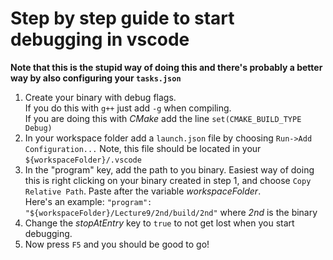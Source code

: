 # Step by step guide to start debugging in vscode
**Note that this is the stupid way of doing this and there's probably a better way by also configuring your `tasks.json`**  

1. Create your binary with debug flags.  
If you do this with `g++` just add `-g` when compiling.  
If you are doing this with *CMake* add the line `set(CMAKE_BUILD_TYPE Debug)`  
2. In your workspace folder add a `launch.json` file by choosing `Run->Add Configuration...` Note, this file should be located in your `${workspaceFolder}/.vscode`  
3. In the "program" key, add the path to you binary. Easiest way of doing this is right clicking on your binary created in step 1, and choose `Copy Relative Path`. Paste after the variable *workspaceFolder*.  
Here's an example: `"program": "${workspaceFolder}/Lecture9/2nd/build/2nd"` where *2nd* is the binary  
4. Change the *stopAtEntry* key to `true` to not get lost when you start debugging.  
5. Now press `F5` and you should be good to go!